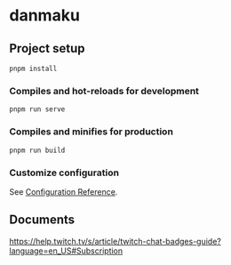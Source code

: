 # danmaku

## Project setup
```
pnpm install
```

### Compiles and hot-reloads for development
```
pnpm run serve
```

### Compiles and minifies for production
```
pnpm run build
```

### Customize configuration
See [Configuration Reference](https://cli.vuejs.org/config/).


## Documents

https://help.twitch.tv/s/article/twitch-chat-badges-guide?language=en_US#Subscription